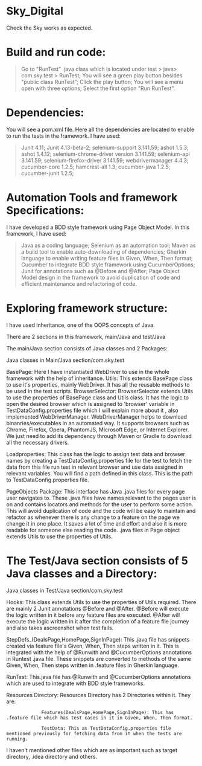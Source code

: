 # Sky_Digital

Check the Sky works as expected.

# Build and run code:
> Go to "RunTest" .java class which is located under test > java> com.sky.test > RunTest; 
> You will see a green play button besides "public class RunTest”;
> Click the play button;
> You will see a menu open with three options;
> Select the first option "Run RunTest".

# Dependencies:
You will see a pom.xml file. Here all the dependencies are located to enable to run the tests in the framework.
I have used: 
> Junit 4.11; 
>Junit 4.13-beta-2;
> selenium-support 3.141.59;
>ashot 1.5.3;
>ashot 1.4.12;
> selenium-chrome-driver version 3.141.59;
> selenium-api 3.141.59;
> selenium-firefox-driver 3.141.59;
> webdrivermanager 4.4.3;
> cucumber-core 1.2.5;
>hamcrest-all 1.3;
> cucumber-java 1.2.5;   
> cucumber-junit 1.2.5;

# Automation Tools and framework Specifications:
  I have developed a BDD style framework using Page Object Model. In this framework, I have used:
  > Java as a coding language;
  > Selenium as an automation tool;
  > Maven as a build tool to enable auto-downloading of dependencies;
  > Gherkin language to enable writing feature files in Given, When, Then format;
  > Cucumber to integrate BDD style framework using CucumberOptions;
  > Junit for annotations such as @Before and @After;
  > Page Object Model design in the framework to avoid duplication of code and efficient maintenance and refactoring of code.
  
# Exploring framework structure:
I have used inheritance, one of the OOPS concepts of Java.

There are 2 sections in this framework, main/Java and test/Java

The main/Java section consists of  Java classes and 2 Packages:

Java classes in Main/Java section/com.sky.test

BasePage: Here I have instantiated WebDriver to use in the whole framework with the help of inheritance.
Utils: This extends BasePage class to use it's properties, mainly WebDriver. It has all the reusable methods to be used in the test scripts.
BrowserSelector: BrowserSelector extends Utils to use the properties of BasePage class and Utils class. It has the logic to open the desired browser which is assigned to 'browser' variable in TestDataConfig.properties file which I will explain more about it , also implemented WebDriverManager. WebDriverManager helps to download binanries/executables in an automated way. It supports browsers such as Chrome, Firefox, Opera, PhantomJS, Microsoft Edge, or Internet Explorer. We just need to add its dependency through Maven or Gradle to download all the necessary drivers.

Loadproperties: This class has the logic to assign test data and browser names by creating a TestDataConfig.properties file for the test to fetch the data from this file run test in relevant browser and use data assigned in relevant variables. You will find a path defined in this class. This is the path to TestDataConfig.properties file.

PageObjects Package: This interface has Java .java files for every page user navigates to. These .java files have names relevant to the pages user is on and contains locators and methods for the user to perform some action. This will avoid duplication of code and the code will be easy to maintain and refactor as whenever there is any change to a feature on the page we change it in one place. It saves a lot of time and effort and also it is more readable for someone else reading the code. .java files in Page object extends Utils to use the properties of  Utils.

# The Test/Java section consists of 5 Java classes and a Directory:

Java classes in Test/Java section/com.sky.test

Hooks: This class extends Utils to use the properties of  Utils required. There are mainly 2 Junit annotations @Before and @After. @Before will execute the logic written in it before any feature files are executed. @After will execute the logic written in it after the completion of a feature file journey and also takes ascreenshot when test fails.

StepDefs_(DealsPage,HomePage,SignInPage): This .java file has snippets created via feature file's Given, When, Then steps written in it. This is integrated with the help of @Runwith and @CucumberOptions annotations in Runtest .java file. These snippets are converted to methods of the same Given, When, Then steps written in .feature files in Gherkin language.

RunTest: This.java file has @Runwith and @CucumberOptions annotations which are used to integrate with BDD style frameworks.

Resources Directory: Resources Directory has 2 Directories within it. They are:

                 Features(DealsPage,HomePage,SignInPage): This has .feature file which has test cases in it in Given, When, Then format.
                                              
                 TestData: This as TestDataConfig.properties file mentioned previously for fetching data from it when the tests are running.

I haven't mentioned other files which are as important such as target directory, .idea directory and others.
